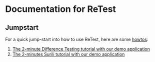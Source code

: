 Documentation for ReTest
========================

Jumpstart
---------

For a quick jump-start into how to use ReTest, here are some [howtos](howtos/):

1. [The 2-minute Difference Testing tutorial with our demo application](howtos/2-min-diff-testing-demo-tutorial.md)
1. [The 2-minutes Surili tutorial with our demo application](howtos/2-min-surili-demo-tutorial.md)